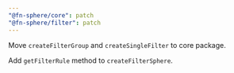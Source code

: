 ```yaml
---
"@fn-sphere/core": patch
"@fn-sphere/filter": patch
---
```


Move `createFilterGroup` and `createSingleFilter` to core package.

Add `getFilterRule` method to `createFilterSphere`.
